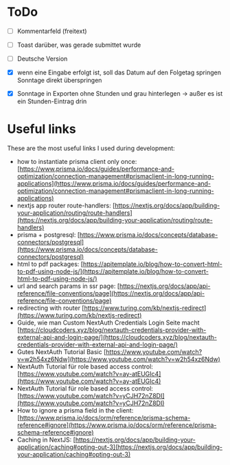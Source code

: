 # ToDo

- [ ] Kommentarfeld (freitext)

- [ ] Toast darüber, was gerade submittet wurde

- [ ] Deutsche Version



- [X] wenn eine Eingabe erfolgt ist, soll das Datum auf den Folgetag springen Sonntage direkt überspringen

- [X] Sonntage in Exporten ohne Stunden und grau hinterlegen → außer es ist ein Stunden-Eintrag drin

# Useful links

These are the most useful links I used during development:

- how to instantiate prisma client only once: [https://www.prisma.io/docs/guides/performance-and-optimization/connection-management#prismaclient-in-long-running-applications](https://www.prisma.io/docs/guides/performance-and-optimization/connection-management#prismaclient-in-long-running-applications)
- nextjs app router route-handlers: [https://nextjs.org/docs/app/building-your-application/routing/route-handlers](https://nextjs.org/docs/app/building-your-application/routing/route-handlers)
- prisma + postgresql: [https://www.prisma.io/docs/concepts/database-connectors/postgresql](https://www.prisma.io/docs/concepts/database-connectors/postgresql)
- html to pdf packages: [https://apitemplate.io/blog/how-to-convert-html-to-pdf-using-node-js/](https://apitemplate.io/blog/how-to-convert-html-to-pdf-using-node-js/)
- url and search params in ssr page: [https://nextjs.org/docs/app/api-reference/file-conventions/page](https://nextjs.org/docs/app/api-reference/file-conventions/page)
- redirecting with router [https://www.turing.com/kb/nextjs-redirect](https://www.turing.com/kb/nextjs-redirect)
- Guide, wie man Custom NextAuth Credentials Login Seite macht [https://cloudcoders.xyz/blog/nextauth-credentials-provider-with-external-api-and-login-page/](https://cloudcoders.xyz/blog/nextauth-credentials-provider-with-external-api-and-login-page/)
- Gutes NextAuth Tutorial Basic [https://www.youtube.com/watch?v=w2h54xz6Ndw](https://www.youtube.com/watch?v=w2h54xz6Ndw)
- NextAuth Tutorial für role based access control: [https://www.youtube.com/watch?v=ay-atEUGIc4](https://www.youtube.com/watch?v=ay-atEUGIc4)
- NextAuth Tutorial für role based access control: [https://www.youtube.com/watch?v=yCJH72nZ8DI](https://www.youtube.com/watch?v=yCJH72nZ8DI)
- How to ignore a prisma field in the client: [https://www.prisma.io/docs/orm/reference/prisma-schema-reference#ignore](https://www.prisma.io/docs/orm/reference/prisma-schema-reference#ignore)
- Caching in NextJS: [https://nextjs.org/docs/app/building-your-application/caching#opting-out-3](https://nextjs.org/docs/app/building-your-application/caching#opting-out-3)
